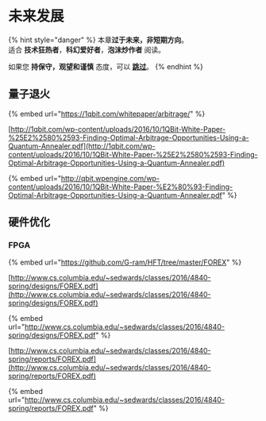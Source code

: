 # 未来发展

{% hint style="danger" %}
本章**过于未来，非短期方向**。  
适合 **技术狂热者**，**科幻爱好者**，**泡沫炒作者** 阅读。

如果您 **持保守，观望和谨慎** 态度，可以 [**跳过**](https://guhhhhaa.gitbook.io/bfm/bfm-on-java)。
{% endhint %}

## 量子退火

{% embed url="https://1qbit.com/whitepaper/arbitrage/" %}

[http://1qbit.com/wp-content/uploads/2016/10/1QBit-White-Paper-%25E2%2580%2593-Finding-Optimal-Arbitrage-Opportunities-Using-a-Quantum-Annealer.pdf](http://1qbit.com/wp-content/uploads/2016/10/1QBit-White-Paper-%25E2%2580%2593-Finding-Optimal-Arbitrage-Opportunities-Using-a-Quantum-Annealer.pdf)

{% embed url="http://qbit.wpengine.com/wp-content/uploads/2016/10/1QBit-White-Paper-%E2%80%93-Finding-Optimal-Arbitrage-Opportunities-Using-a-Quantum-Annealer.pdf" %}



## 硬件优化

### FPGA

{% embed url="https://github.com/G-ram/HFT/tree/master/FOREX" %}

[http://www.cs.columbia.edu/~sedwards/classes/2016/4840-spring/designs/FOREX.pdf](http://www.cs.columbia.edu/~sedwards/classes/2016/4840-spring/designs/FOREX.pdf)

{% embed url="http://www.cs.columbia.edu/~sedwards/classes/2016/4840-spring/designs/FOREX.pdf" %}



[http://www.cs.columbia.edu/~sedwards/classes/2016/4840-spring/reports/FOREX.pdf](http://www.cs.columbia.edu/~sedwards/classes/2016/4840-spring/reports/FOREX.pdf)

{% embed url="http://www.cs.columbia.edu/~sedwards/classes/2016/4840-spring/reports/FOREX.pdf" %}



